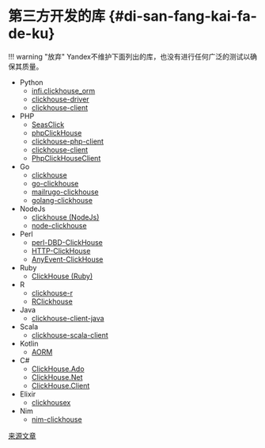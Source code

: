 # 第三方开发的库 {#di-san-fang-kai-fa-de-ku}

!!! warning "放弃"
    Yandex不维护下面列出的库，也没有进行任何广泛的测试以确保其质量。

- Python
  - [infi.clickhouse\_orm](https://github.com/Infinidat/infi.clickhouse_orm)
  - [clickhouse-driver](https://github.com/mymarilyn/clickhouse-driver)
  - [clickhouse-client](https://github.com/yurial/clickhouse-client)
- PHP
  - [SeasClick](https://github.com/SeasX/SeasClick)
  - [phpClickHouse](https://github.com/smi2/phpClickHouse)
  - [clickhouse-php-client](https://github.com/8bitov/clickhouse-php-client)
  - [clickhouse-client](https://github.com/bozerkins/clickhouse-client)
  - [PhpClickHouseClient](https://github.com/SevaCode/PhpClickHouseClient)
- Go
  - [clickhouse](https://github.com/kshvakov/clickhouse/)
  - [go-clickhouse](https://github.com/roistat/go-clickhouse)
  - [mailrugo-clickhouse](https://github.com/mailru/go-clickhouse)
  - [golang-clickhouse](https://github.com/leprosus/golang-clickhouse)
- NodeJs
  - [clickhouse (NodeJs)](https://github.com/TimonKK/clickhouse)
  - [node-clickhouse](https://github.com/apla/node-clickhouse)
- Perl
  - [perl-DBD-ClickHouse](https://github.com/elcamlost/perl-DBD-ClickHouse)
  - [HTTP-ClickHouse](https://metacpan.org/release/HTTP-ClickHouse)
  - [AnyEvent-ClickHouse](https://metacpan.org/release/AnyEvent-ClickHouse)
- Ruby
  - [ClickHouse (Ruby)](https://github.com/shlima/click_house)
- R
  - [clickhouse-r](https://github.com/hannesmuehleisen/clickhouse-r)
  - [RClickhouse](https://github.com/IMSMWU/RClickhouse)
- Java
  - [clickhouse-client-java](https://github.com/VirtusAI/clickhouse-client-java)
- Scala
  - [clickhouse-scala-client](https://github.com/crobox/clickhouse-scala-client)
- Kotlin
  - [AORM](https://github.com/TanVD/AORM)
- C\#
  - [ClickHouse.Ado](https://github.com/killwort/ClickHouse-Net)
  - [ClickHouse.Net](https://github.com/ilyabreev/ClickHouse.Net)
  - [ClickHouse.Client](https://github.com/DarkWanderer/ClickHouse.Client)
- Elixir
  - [clickhousex](https://github.com/appodeal/clickhousex/)
- Nim
  - [nim-clickhouse](https://github.com/leonardoce/nim-clickhouse)

[来源文章](https://clickhouse.tech/docs/zh/interfaces/third-party/client_libraries/) <!--hide-->
